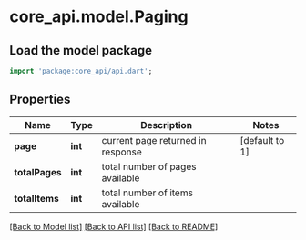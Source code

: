 # core_api.model.Paging

## Load the model package
```dart
import 'package:core_api/api.dart';
```

## Properties
Name | Type | Description | Notes
------------ | ------------- | ------------- | -------------
**page** | **int** | current page returned in response | [default to 1]
**totalPages** | **int** | total number of pages available | 
**totalItems** | **int** | total number of items available | 

[[Back to Model list]](../README.md#documentation-for-models) [[Back to API list]](../README.md#documentation-for-api-endpoints) [[Back to README]](../README.md)



